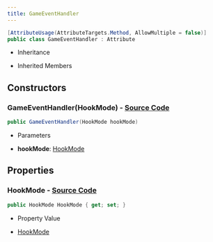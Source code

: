 ```yaml
---
title: GameEventHandler
---
```


```csharp
[AttributeUsage(AttributeTargets.Method, AllowMultiple = false)]
public class GameEventHandler : Attribute
```

- Inheritance

- Inherited Members

## Constructors

### **GameEventHandler(HookMode)** - [Source Code](https://github.com/swiftly-solution/swiftlys2/blob/main/managed/src/SwiftlyS2.Shared/Modules/GameEvents/GameEventHandlerAttribute.cs#L10)

```csharp
public GameEventHandler(HookMode hookMode)
```

- Parameters

- **hookMode**: [HookMode](/docs/api/shared/misc/hookmode)

## Properties

### **HookMode** - [Source Code](https://github.com/swiftly-solution/swiftlys2/blob/main/managed/src/SwiftlyS2.Shared/Modules/GameEvents/GameEventHandlerAttribute.cs#L8)

```csharp
public HookMode HookMode { get; set; }
```

- Property Value

- [HookMode](/docs/api/shared/misc/hookmode)

